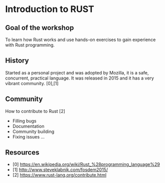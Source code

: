 # Introduction to RUST

## Goal of the workshop

To learn how Rust works and use hands-on exercises to gain experience with Rust programming.

## History

Started as a personal project and was adopted by Mozilla, it is a safe, concurrent, practical language. It was released in 2015 and it has a very vibrant community. [0],[1]

## Community

How to contribute to Rust [2]

- Filling bugs
- Documentation
- Community building
- Fixing issues
...

## Resources

- [0] https://en.wikipedia.org/wiki/Rust_%28programming_language%29
- [1] http://www.steveklabnik.com/fosdem2015/
- [2] https://www.rust-lang.org/contribute.html
